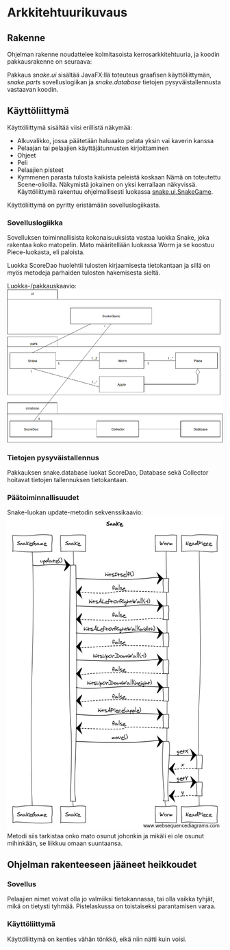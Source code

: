 # Arkkitehtuurikuvaus

## Rakenne
Ohjelman rakenne noudattelee kolmitasoista kerrosarkkitehtuuria, ja koodin pakkausrakenne on seuraava:

Pakkaus *snake.ui* sisältää JavaFX:llä toteuteus graafisen käyttöliittymän, *snake.parts* sovelluslogiikan ja *snake.database* tietojen pysyväistallennusta vastaavan koodin.

## Käyttöliittymä
Käyttöliittymä sisältää viisi erillistä näkymää:
* Alkuvalikko, jossa päätetään haluaako pelata yksin vai kaverin kanssa
* Pelaajan tai pelaajien käyttäjätunnusten kirjoittaminen
* Ohjeet
* Peli
* Pelaajien pisteet
* Kymmenen parasta tulosta kaikista peleistä koskaan
Nämä on toteutettu Scene-olioilla. Näkymistä jokainen on yksi kerrallaan näkyvissä. Käyttöliittymä rakentuu ohjelmallisesti luokassa [snake.ui.SnakeGame](https://github.com/hallssus/omt-harjoitustyo/blob/master/Snake/src/main/java/snake/ui/SnakeGame.java).

Käyttöliittymä on pyritty eristämään sovelluslogiikasta.

### Sovelluslogiikka

Sovelluksen toiminnallisista kokonaisuuksista vastaa luokka Snake, joka rakentaa koko matopelin. Mato määritellään luokassa Worm ja se koostuu Piece-luokasta, eli paloista. 

Luokka ScoreDao huolehtii tulosten kirjaamisesta tietokantaan ja sillä on myös metodeja parhaiden tulosten hakemisesta sieltä.



Luokka-/pakkauskaavio:
![Luokkakaavio](https://github.com/hallssus/omt-harjoitustyo/blob/master/dokumentaatio/kuvat/pakettikaavio.png)

### Tietojen pysyväistallennus
Pakkauksen snake.database luokat ScoreDao, Database sekä Collector hoitavat tietojen tallennuksen tietokantaan. 


### Päätoiminnallisuudet
Snake-luokan update-metodin sekvenssikaavio:
![Sekvenssikaavio](https://github.com/hallssus/omt-harjoitustyo/blob/master/dokumentaatio/kuvat/Snake.png)
Metodi siis tarkistaa onko mato osunut johonkin ja mikäli ei ole osunut mihinkään, se liikkuu omaan suuntaansa.

## Ohjelman rakenteeseen jääneet heikkoudet
### Sovellus
Pelaajien nimet voivat olla jo valmiiksi tietokannassa, tai olla vaikka tyhjät, mikä on tietysti tyhmää.
Pistelaskussa on toistaiseksi parantamisen varaa. 
### Käyttöliittymä
Käyttöliittymä on kenties vähän tönkkö, eikä niin nätti kuin voisi.
